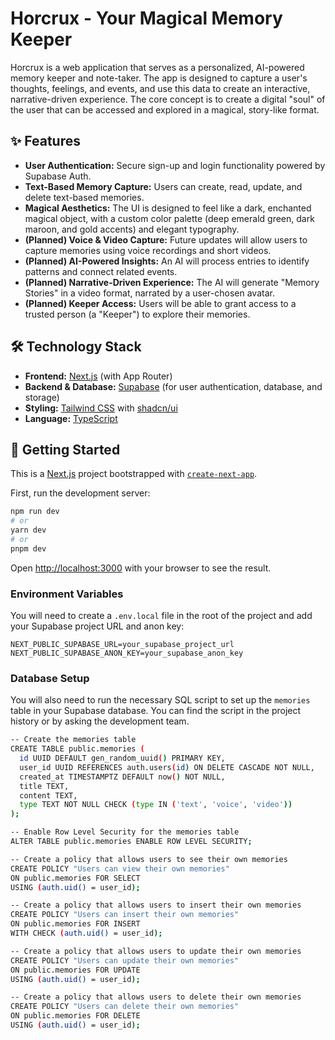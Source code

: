 # Horcrux - Your Magical Memory Keeper

Horcrux is a web application that serves as a personalized, AI-powered memory keeper and note-taker. The app is designed to capture a user's thoughts, feelings, and events, and use this data to create an interactive, narrative-driven experience. The core concept is to create a digital "soul" of the user that can be accessed and explored in a magical, story-like format.

## ✨ Features

- **User Authentication:** Secure sign-up and login functionality powered by Supabase Auth.
- **Text-Based Memory Capture:** Users can create, read, update, and delete text-based memories.
- **Magical Aesthetics:** The UI is designed to feel like a dark, enchanted magical object, with a custom color palette (deep emerald green, dark maroon, and gold accents) and elegant typography.
- **(Planned) Voice & Video Capture:** Future updates will allow users to capture memories using voice recordings and short videos.
- **(Planned) AI-Powered Insights:** An AI will process entries to identify patterns and connect related events.
- **(Planned) Narrative-Driven Experience:** The AI will generate "Memory Stories" in a video format, narrated by a user-chosen avatar.
- **(Planned) Keeper Access:** Users will be able to grant access to a trusted person (a "Keeper") to explore their memories.

## 🛠️ Technology Stack

- **Frontend:** [Next.js](https://nextjs.org/) (with App Router)
- **Backend & Database:** [Supabase](https://supabase.io/) (for user authentication, database, and storage)
- **Styling:** [Tailwind CSS](https://tailwindcss.com/) with [shadcn/ui](https://ui.shadcn.com/)
- **Language:** [TypeScript](https://www.typescriptlang.org/)

## 🚀 Getting Started

This is a [Next.js](https://nextjs.org/) project bootstrapped with [`create-next-app`](https://github.com/vercel/next.js/tree/canary/packages/create-next-app).

First, run the development server:

```bash
npm run dev
# or
yarn dev
# or
pnpm dev
```

Open [http://localhost:3000](http://localhost:3000) with your browser to see the result.

### Environment Variables

You will need to create a `.env.local` file in the root of the project and add your Supabase project URL and anon key:

```
NEXT_PUBLIC_SUPABASE_URL=your_supabase_project_url
NEXT_PUBLIC_SUPABASE_ANON_KEY=your_supabase_anon_key
```

### Database Setup

You will also need to run the necessary SQL script to set up the `memories` table in your Supabase database. You can find the script in the project history or by asking the development team.

```bash
-- Create the memories table
CREATE TABLE public.memories (
  id UUID DEFAULT gen_random_uuid() PRIMARY KEY,
  user_id UUID REFERENCES auth.users(id) ON DELETE CASCADE NOT NULL,
  created_at TIMESTAMPTZ DEFAULT now() NOT NULL,
  title TEXT,
  content TEXT,
  type TEXT NOT NULL CHECK (type IN ('text', 'voice', 'video'))
);

-- Enable Row Level Security for the memories table
ALTER TABLE public.memories ENABLE ROW LEVEL SECURITY;

-- Create a policy that allows users to see their own memories
CREATE POLICY "Users can view their own memories"
ON public.memories FOR SELECT
USING (auth.uid() = user_id);

-- Create a policy that allows users to insert their own memories
CREATE POLICY "Users can insert their own memories"
ON public.memories FOR INSERT
WITH CHECK (auth.uid() = user_id);

-- Create a policy that allows users to update their own memories
CREATE POLICY "Users can update their own memories"
ON public.memories FOR UPDATE
USING (auth.uid() = user_id);

-- Create a policy that allows users to delete their own memories
CREATE POLICY "Users can delete their own memories"
ON public.memories FOR DELETE
USING (auth.uid() = user_id);
```
